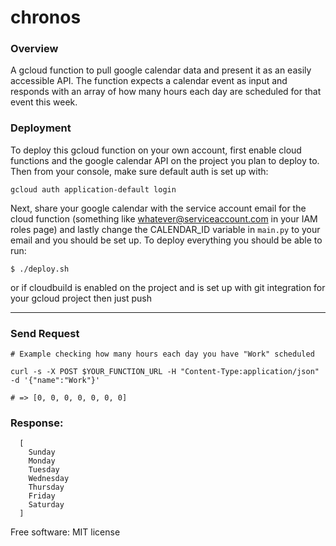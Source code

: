 
# chronos

### Overview

A gcloud function to pull google calendar data and present it as an easily accessible API. The function expects a calendar event as input
and responds with an array of how many hours each day are scheduled for that event this week. 

### Deployment

To deploy this gcloud function on your own account, first enable cloud functions and the google calendar API on the project you 
plan to deploy to. Then from your console, make sure default auth is set up with:

```
gcloud auth application-default login 
```

Next, share your google calendar with the service account email for the cloud function 
(something like whatever@serviceaccount.com in your IAM roles page) and lastly change the CALENDAR\_ID variable in `main.py` 
to your email and you should be set up. To deploy everything you should be able to run:

```
$ ./deploy.sh
```

or if cloudbuild is enabled on the project and is set up with git integration for your gcloud project then just push

---------------------------

### Send Request

```
# Example checking how many hours each day you have "Work" scheduled

curl -s -X POST $YOUR_FUNCTION_URL -H "Content-Type:application/json"  -d '{"name":"Work"}'

# => [0, 0, 0, 0, 0, 0, 0]
```

### Response:

```
  [
    Sunday
    Monday
    Tuesday
    Wednesday
    Thursday
    Friday
    Saturday
  ]
```

Free software: MIT license
